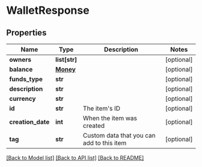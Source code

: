 # WalletResponse

## Properties
Name | Type | Description | Notes
------------ | ------------- | ------------- | -------------
**owners** | **list[str]** |  | [optional] 
**balance** | [**Money**](Money.md) |  | [optional] 
**funds_type** | **str** |  | [optional] 
**description** | **str** |  | [optional] 
**currency** | **str** |  | [optional] 
**id** | **str** | The item&#39;s ID | [optional] 
**creation_date** | **int** | When the item was created | [optional] 
**tag** | **str** | Custom data that you can add to this item | [optional] 

[[Back to Model list]](../README.md#documentation-for-models) [[Back to API list]](../README.md#documentation-for-api-endpoints) [[Back to README]](../README.md)


